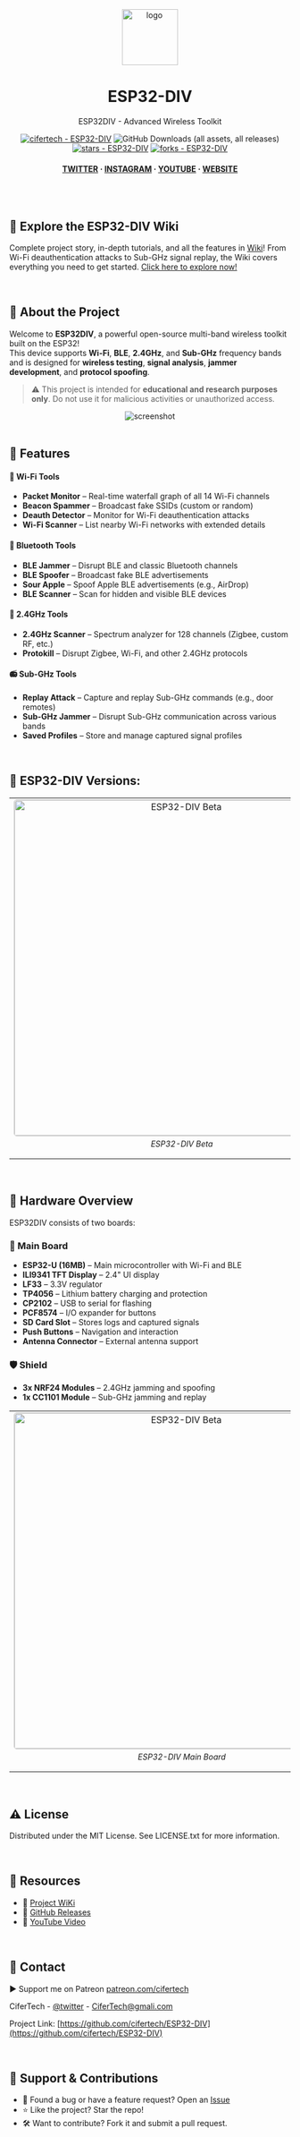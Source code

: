 <div align="center">

  <img src="https://user-images.githubusercontent.com/62047147/195847997-97553030-3b79-4643-9f2c-1f04bba6b989.png" alt="logo" width="100" height="auto" />
  <h1>ESP32-DIV</h1>
   
  <p>
    ESP32DIV - Advanced Wireless Toolkit
  </p>
   

 
<!-- Badges -->

<a href="https://github.com/cifertech/ESP32-DIV" title="Go to GitHub repo"><img src="https://img.shields.io/static/v1?label=cifertech&message=ESP32-DIV&color=purple&logo=github" alt="cifertech - ESP32-DIV"></a>
![GitHub Downloads (all assets, all releases)](https://img.shields.io/github/downloads/cifertech/esp32-div/total)
<a href="https://github.com/cifertech/ESP32-DIV"><img src="https://img.shields.io/github/stars/cifertech/ESP32-DIV?style=social" alt="stars - ESP32-DIV"></a>
<a href="https://github.com/cifertech/ESP32-DIV"><img src="https://img.shields.io/github/forks/cifertech/ESP32-DIV?style=social" alt="forks - ESP32-DIV"></a>
   
<h4>
    <a href="https://twitter.com/cifertech1">TWITTER</a>
  <span> · </span>
    <a href="https://www.instagram.com/cifertech/">INSTAGRAM</a>
  <span> · </span>
    <a href="https://www.youtube.com/c/techcifer">YOUTUBE</a>
  <span> · </span>
    <a href="https://cifertech.net/">WEBSITE</a>
  </h4>
</div> 
 
<br />

<div>&nbsp;</div>

## 📖 Explore the ESP32-DIV Wiki

Complete project story, in-depth tutorials, and all the features in [Wiki](https://github.com/cifertech/ESP32-DIV/wiki)! From Wi-Fi deauthentication attacks to Sub-GHz signal replay, the Wiki covers everything you need to get started. [Click here to explore now!](https://github.com/cifertech/ESP32-DIV/wiki)


<div>&nbsp;</div>

<!-- About the Project -->
## :star2: About the Project
Welcome to **ESP32DIV**, a powerful open-source multi-band wireless toolkit built on the ESP32!  
This device supports **Wi-Fi**, **BLE**, **2.4GHz**, and **Sub-GHz** frequency bands and is designed for **wireless testing**, **signal analysis**, **jammer development**, and **protocol spoofing**.

> ⚠️ This project is intended for **educational and research purposes only**. Do not use it for malicious activities or unauthorized access.

<div align="center"> 
  <img src="https://github.com/user-attachments/assets/a3c46ee0-5da8-421e-aabf-b3120f21eb10" alt="screenshot" width="Auto" height="Auto" />
</div>

<div>&nbsp;</div>

<!-- Features -->
## :dart: Features

#### 📡 Wi-Fi Tools
- **Packet Monitor** – Real-time waterfall graph of all 14 Wi-Fi channels
- **Beacon Spammer** – Broadcast fake SSIDs (custom or random)
- **Deauth Detector** – Monitor for Wi-Fi deauthentication attacks
- **Wi-Fi Scanner** – List nearby Wi-Fi networks with extended details

#### 🔵 Bluetooth Tools
- **BLE Jammer** – Disrupt BLE and classic Bluetooth channels
- **BLE Spoofer** – Broadcast fake BLE advertisements
- **Sour Apple** – Spoof Apple BLE advertisements (e.g., AirDrop)
- **BLE Scanner** – Scan for hidden and visible BLE devices

#### 📶 2.4GHz Tools
- **2.4GHz Scanner** – Spectrum analyzer for 128 channels (Zigbee, custom RF, etc.)
- **Protokill** – Disrupt Zigbee, Wi-Fi, and other 2.4GHz protocols

#### 📻 Sub-GHz Tools
- **Replay Attack** – Capture and replay Sub-GHz commands (e.g., door remotes)
- **Sub-GHz Jammer** – Disrupt Sub-GHz communication across various bands
- **Saved Profiles** – Store and manage captured signal profiles

<div>&nbsp;</div>

<!-- ESP32-DIV --> 
## :eyes: ESP32-DIV Versions:

<table>
  <tr>
    <td style="text-align: center;">
      <img src="https://github.com/user-attachments/assets/466ffd1b-9807-47ce-b221-5a6bffc1aa7d" alt="ESP32-DIV Beta" style="width: 600px; border: 1px solid #ccc; border-radius: 5px;">
      <p style="font-style: italic; font-size: 14px; margin-top: 5px;">ESP32-DIV Beta</p>
    </td>    
    <td style="text-align: center;">
      <img src="https://github.com/user-attachments/assets/fd8ba7d9-0409-4180-af42-a3e6e82b29b3" alt="ESP32-DIV v1" style="width: 600px; border: 1px solid #ccc; border-radius: 5px;">
      <p style="font-style: italic; font-size: 14px; margin-top: 5px;">ESP32-DIV v1</p>
    </td>
  </tr>
</table>

<div>&nbsp;</div>

<!-- Hardware Overview --> 
## 🔧 Hardware Overview

ESP32DIV consists of two boards:

### 🧠 Main Board
- **ESP32-U (16MB)** – Main microcontroller with Wi-Fi and BLE
- **ILI9341 TFT Display** – 2.4" UI display
- **LF33** – 3.3V regulator
- **TP4056** – Lithium battery charging and protection
- **CP2102** – USB to serial for flashing
- **PCF8574** – I/O expander for buttons
- **SD Card Slot** – Stores logs and captured signals
- **Push Buttons** – Navigation and interaction
- **Antenna Connector** – External antenna support

### 🛡️ Shield
- **3x NRF24 Modules** – 2.4GHz jamming and spoofing
- **1x CC1101 Module** – Sub-GHz jamming and replay

<table>
  <tr>
    <td style="text-align: center;">
      <img src="https://github.com/user-attachments/assets/b4e3ad5e-4f43-4c08-ae33-d713be0a3855" alt="ESP32-DIV Beta" style="width: 600px; border: 1px solid #ccc; border-radius: 5px;">
      <p style="font-style: italic; font-size: 14px; margin-top: 5px;">ESP32-DIV Main Board</p>
    </td>    
    <td style="text-align: center;">
      <img src="https://github.com/user-attachments/assets/21f10c62-5e6c-4565-8b86-7b89e24680c3" alt="ESP32-DIV v1" style="width: 600px; border: 1px solid #ccc; border-radius: 5px;">
      <p style="font-style: italic; font-size: 14px; margin-top: 5px;">ESP32-DIV Shield</p>
    </td>
  </tr>
</table>

<div>&nbsp;</div>

<!-- License --> 
## :warning: License
 
Distributed under the MIT License. See LICENSE.txt for more information.

<div>&nbsp;</div>

<!-- Resources --> 
## 📎 Resources

- 📖 [Project WiKi](https://github.com/cifertech/ESP32-DIV/wiki)
- 🔗 [GitHub Releases](https://github.com/cifertech/ESP32-DIV/releases)
- 🎥 [YouTube Video](https://youtu.be/jVp1zlcsrOY)

<div>&nbsp;</div>

<!-- Contact -->
## :handshake: Contact 

▶ Support me on Patreon [patreon.com/cifertech](https://www.patreon.com/cifertech)

CiferTech - [@twitter](https://twitter.com/techcifer) - CiferTech@gmali.com

Project Link: [https://github.com/cifertech/ESP32-DIV](https://github.com/cifertech/ESP32-DIV)

<div>&nbsp;</div>

<!-- Support & Contributions -->
## 💬 Support & Contributions

- 💬 Found a bug or have a feature request? Open an [Issue](https://github.com/cifertech/ESP32-DIV/issues)
- ⭐ Like the project? Star the repo!
- 🛠 Want to contribute? Fork it and submit a pull request.
 
 
